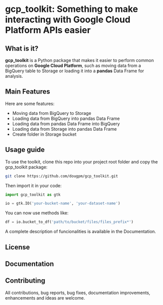 # gcp_toolkit: Something to make interacting with Google Cloud Platform APIs easier

## What is it?

**gcp_toolkit** is a Python package that makes it easier to 
perform common operations on **Google Cloud Platform**, such as moving data from
a BigQuery table to Storage or loading it into a **pandas** Data Frame for analysis.

## Main Features
Here are some features:

  - Moving data from BigQuery to Storage
  - Loading data from BigQuery into pandas Data Frame
  - Loading data from pandas Data Frame into BigQuery
  - Loading data from Storage into pandas Data Frame
  - Create folder in Storage bucket

## Usage guide
To use the toolkit, clone this repo into your project root folder and copy the gcp_toolkit package:

```sh
git clone https://github.com/dougpm/gcp_toolkit.git
```

Then import it in your code:

```python
import gcp_toolkit as gtk

io = gtk.IO('your-bucket-name', 'your-dataset-name')
```

You can now use methods like:
```python
df = io.bucket_to_df('path/to/bucket/files/files_prefix*')
```

A complete description of funcionalities is available in the Documentation.

## License

## Documentation

## Contributing 

All contributions, bug reports, bug fixes, documentation improvements, enhancements and ideas are welcome.
